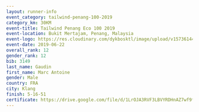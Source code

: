 ```yaml
--- 
layout: runner-info 
event_category: tailwind-penang-100-2019 
category_km: 30KM 
event-title: Tailwind Penang Eco 100 2019 
event-location: Bukit Mertajam, Penang, Malaysia 
event-logo: https://res.cloudinary.com/dykbosktl/image/upload/v1573614442/Logo/Logo_gqlzi3.jpg 
event-date: 2019-06-22 
overall_rank: 12
gender_rank: 12
bib: 3149
last_name: Gaudin
first_name: Marc Antoine
gender: Male
country: FRA
city: Klang
finish: 5-16-51
certificate: https://drive.google.com/file/d/1LrOJA3RVF3LBVYRDHnAZ7wf9fwg85u1/view?usp=sharing
--- 
```

